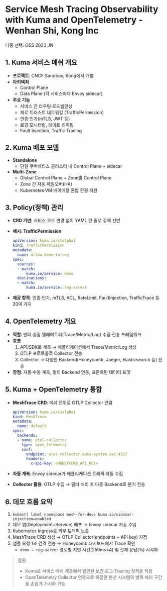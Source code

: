# Service Mesh Tracing Observability with Kuma and OpenTelemetry - Wenhan Shi, Kong Inc

다중 선택: OSS 2023 JN

## 1. Kuma 서비스 메쉬 개요

- **프로젝트**: CNCF Sandbox, Kong에서 개발
- **아키텍처**
    - Control Plane
    - Data Plane (각 서비스마다 Envoy sidecar)
- **주요 기능**
    - 서비스 간 라우팅·로드밸런싱
    - 제로 트러스트 네트워킹 (TrafficPermission)
    - 인증·인가(mTLS, JWT 등)
    - 로깅·모니터링, 레이트 리미팅
    - Fault Injection, Traffic Tracing

## 2. Kuma 배포 모델

- **Standalone**
    - 단일 쿠버네티스 클러스터 내 Control Plane + sidecar
- **Multi-Zone**
    - Global Control Plane + Zone별 Control Plane
    - Zone 간 자동 페일오버(HA)
    - Kubernetes·VM·베어메탈 혼합 환경 지원

## 3. Policy(정책) 관리

- **CRD 기반**: 서비스 코드 변경 없이 YAML 한 줄로 정책 선언
- **예시: TrafficPermission**
    
    ```yaml
    apiVersion: kuma.io/v1alpha1
    kind: TrafficPermission
    metadata:
      name: allow-demo-to-reg
    spec:
      sources:
      - match:
          kuma.io/service: demo
      destinations:
      - match:
          kuma.io/service: reg-server
    
    ```
    
- **제공 항목**: 인증·인가, mTLS, ACL, RateLimit, FaultInjection, TrafficTrace 등 20여 가지

## 4. OpenTelemetry 개요

- **역할**: 벤더 중립 텔레메트리(Trace/Metric/Log) 수집·전송 프레임워크
- **흐름**
    1. API/SDK로 계측 → 애플리케이션에서 Trace/Metric/Log 생성
    2. OTLP 프로토콜로 Collector 전송
    3. Collector → 다양한 Backend(Honeycomb, Jaeger, Elasticsearch 등) 전송
- **장점**: 자동·수동 계측, 멀티 Backend 연동, 표준화된 데이터 포맷

## 5. Kuma + OpenTelemetry 통합

- **MeshTrace CRD**: 메쉬 단위로 OTLP Collector 연결
    
    ```yaml
    apiVersion: kuma.io/v1alpha1
    kind: MeshTrace
    metadata:
      name: default
    spec:
      backends:
      - name: otel-collector
        type: open_telemetry
        conf:
          endpoint: otel-collector.kuma-system.svc:4317
          headers:
            x-api-key: <HONEYCOMB_API_KEY>
    
    ```
    
- **자동 계측**: Envoy sidecar가 애플리케이션 트래픽 자동 수집
- **Collector 활용**: OTLP 수집 → 필터·처리 후 다중 Backend로 분기 전송

## 6. 데모 흐름 요약

1. `kubectl label namespace mesh-for-devs kuma.io/sidecar-injection=enabled`
2. 데모 앱(Deployment+Service) 배포 → Envoy sidecar 자동 주입
3. Kubernetes Ingress로 외부 트래픽 노출
4. MeshTrace CRD 생성 → OTLP Collector(endpoints + API key) 지정
5. 샘플 요청 1초 간격 전송 → Honeycomb 대시보드에서 Trace 확인
    - `demo → reg-server` 경로별 지연 시간(250ms×4) 및 전체 응답(1s) 시각화

> 결론:
> 
> - Kuma로 서비스 메쉬 계층에서 일관된 보안·로그·Tracing 정책을 적용
> - OpenTelemetry Collector 연동으로 복잡한 분산 시스템의 병목·에러 구간을 손쉽게 가시화 가능